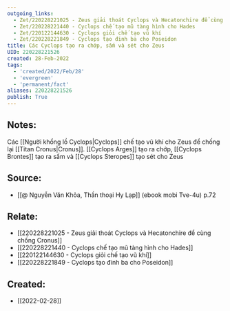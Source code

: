 ```yaml
---
outgoing_links:
  - Zet/220228221025 - Zeus giải thoát Cyclops và Hecatonchire để cùng chống Cronus
  - Zet/220228221440 - Cyclops chế tạo mũ tàng hình cho Hades
  - Zet/220122144630 - Cyclops giỏi chế tạo vũ khí
  - Zet/220228221849 - Cyclops tạo đinh ba cho Poseidon
title: Các Cyclops tạo ra chớp, sấm và sét cho Zeus
UID: 220228221526
created: 28-Feb-2022
tags:
  - 'created/2022/Feb/28'
  - 'evergreen'
  - 'permanent/fact'
aliases: 220228221526
publish: True
---
```

## Notes:
 Các [[Người khổng lồ Cyclops|Cyclops]] chế tạo vũ khí cho Zeus để chống lại [[Titan Cronus|Cronus]]. [[Cyclops Arges]] tạo ra chớp, [[Cyclops Brontes]] tạo ra sấm và [[Cyclops Steropes]] tạo sét cho Zeus

## Source:
- [[@ Nguyễn Văn Khỏa, Thần thoại Hy Lạp]] (ebook mobi Tve-4u) p.72

## Relate:
- [[220228221025 - Zeus giải thoát Cyclops và Hecatonchire để cùng chống Cronus]]
- [[220228221440 - Cyclops chế tạo mũ tàng hình cho Hades]]
- [[220122144630 - Cyclops giỏi chế tạo vũ khí]]
- [[220228221849 - Cyclops tạo đinh ba cho Poseidon]]
## Created:
- [[2022-02-28]]
